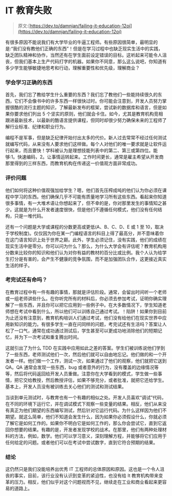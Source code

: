 # IT 教育失败

> 原文:[https://dev.to/damnjan/failing-it-education-12oi](https://dev.to/damnjan/failing-it-education-12oi)

有很多原因不能说我们有大学毕业的牛逼工程师。有些原因很简单，最明显的是:“我们没有教他们正确的东西”！但是在学习过程中也缺乏现实生活中的实践，缺乏团队精神和协作，当然还有在学生面前设定错误的目标。这听起来可能令人沮丧，但我们基本上生产代码打字的机器。如果你不同意，那么这么说吧，你知道有多少学生能够敏捷地思考和行动，理解重要性和优先级，理解商业？

### 学会学习正确的东西

首先，我们忘了教给学生什么重要的东西？我们忘了教他们一些能持续很久的东西，它们不会像书中的许多东西一样很快过时。你可能会注意到，开发人员努力掌握很酷的流行主题的知识，了解最新发布的框架，尝试新的数据库和语言，但是如果你要求他们列出 5 个坚实的原则，他们就会卡住。如今，尤其是教育机构竞相跟进最新技术，以最新的酷语言提供课程，但同时却很少努力确保未来的工程师了解行业标准、纪律和职业行为。

编程不是军事，但是缺乏纪律开始付出太多的代价。新人过去常常不经过任何测试就编写代码，从来没有人要求他们这样做。每个人对他们的唯一要求就是让软件运行起来，而且要快！学科被认为是理想技能列表中的第二、第三或第四位。能够:1。快速编码，2。让事情运转起来。工作时间更长，通常是雇主希望从开发商那里得到的三样东西，而教育机构在传递这一价值观方面非常成功。

### 评价问题

他们如何将这种价值观强加给学生？嗯，他们首先压榨成吨的他们认为你必须在课程中学习的东西。他们确保几乎不可能有质量地学习所有这些东西。看起来你知道很多事情，有一大堆术语让你想起来了，但不幸的是，你对那里发生的事情知之甚少。这就是为什么开发者速度很快，但是他们不遵循任何模式，他们没有任何结构，只是一堆代码。

还有一个问题是大学或课程的分数更高或更低(A、B、C、D、E 或 1 至 10，取决于学校制度)。仅仅因为你在某一门编程语言的科目上得了最高分，并不意味着你在这门语言知识上处于世界之巅。此外，学生必须记住，没有实践，他们的成绩在现实生活中是零分。你可以问为什么？那么，为什么大学会有评估呢？教育机构用分数来比较你的知识和他们认为对你有益的教材的百分比或比例。我个人认为给学生打分是有害的，会产生不健康的竞争氛围，而不是加强团队合作，这更接近真实生活的样子。

### 考完试还有命吗？

在教育过程中有一件有趣的事情，那就是评估阶段。通常，会留出时间听一个老师或一组老师讲些什么。在你听完所有的材料后，你必须去参加考试，证明你确实理解了一些东西，并且你可以把它应用到一些例子中。在大多数情况下，学生知道老师想在考试中看到什么，所以他们可以训练自己通过考试。！陷阱！如果你到目前为止还没有注意到，教育机构培训人们通过考试，他们没有给他们在现实世界中应用新知识的能力。有很多学生一直在问同样的问题，考完试还有生活吗？答案让人松了一口气，通常在成功通过测试后，学生甚至可以更成功地消除他们的短期记忆，并为下一次考试和重复腾出时间。

这就引出了为什么 TDD 在实践中应用如此之差的答案。学生们被训练说他们学到了一些东西，老师测试他们一次，然后他们就可以自由地忘记。他们做的和一个开发者一样。他们做一个工作，测试一次，如果通过了他们的观察，他们就把它送到 QA。QA 通常会发现一些东西，bug 或者意外的行为，没有覆盖的边缘情况等等，然后将代码返回给开发人员重做。注意你在大学看到的模式，学生做一些事情，把它交给教授，然后教授评估，如果不够充分，或者批准，就把它还给学生。基本上，开发人员没有被训练去关心他们的测试和测试结果。

当谈到单元测试时，与教育也有一个有趣的相似之处。开发人员喜欢“调试”代码，在不同的环境下运行它，并在调试模式下观察一些变量的结果。相反，他们从来没有真正为他们期望的东西编写测试，然后针对它运行代码。为什么这样因为他们不期望。就这么简单，他们不知道会发生什么，因为如果你必须假设什么，你就必须了解它是如何工作的。如果你不明白它是如何工作的，那么你会尝试它，直到它返回你想要的结果。有趣的是，开发者发现学校的战术。在那里，他们有两种处理材料的方法，例如，数学。他们可以学习意义，深刻理解方程，并能够将它们应用于任何给定的问题。或者他们可以在考试中尝试数字，直到它符合预期的结果。

### 结论

这仍然只是我们没能培养出优秀 IT 工程师的总体原因和原因。这也是一个令人沮丧的事实，目前，该行业没有认识到变革的紧迫性，也没有给 It 教育机构带来变革的压力。相反，他们似乎对这个问题视而不见，继续走在工业和商业看起来更容易的道路上。